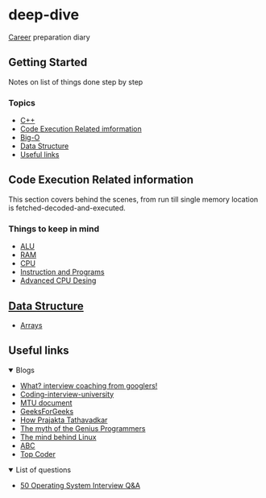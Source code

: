 # deep-dive
[Career](https://www.merriam-webster.com/dictionary/career) preparation diary

## Getting Started
Notes on list of things done step by step

### Topics
+ [C++](/C++/README.md)
+ [Code Execution Related imformation](#Code-Execution-Related-information)
+ [Big-O](https://github.com/bhaumikmistry/deep-dive/blob/master/BigO/README.md)
+ [Data Structure](#Data-structure)
+ [Useful links](#Useful-links)

## Code Execution Related information
This section covers behind the scenes, from run till single memory location is fetched-decoded-and-executed. 

### Things to keep in mind
+ [ALU](https://youtu.be/1I5ZMmrOfnA)
+ [RAM](https://youtu.be/fpnE6UAfbtU)
+ [CPU](https://youtu.be/FZGugFqdr60)
+ [Instruction and Programs](https://youtu.be/zltgXvg6r3k)
+ [Advanced CPU Desing](https://youtu.be/rtAlC5J1U40)

## [Data Structure](DS/README.md)
+ [Arrays](DS/Arrays/README.md)

## Useful links
<details open>
<summary>Blogs</summary>

+ [What? interview coaching from googlers!](http://blog.gainlo.co/index.php/category/google-interview-preparation/)
+ [Coding-interview-university](https://github.com/jwasham/coding-interview-university)
+ [MTU document](https://www.mtu.edu/career/students/networking/interviews/prepare.pdf)
+ [GeeksForGeeks](https://www.geeksforgeeks.org/google-interview-preparation/)
+ [How Prajakta Tathavadkar](https://blog.usejournal.com/how-i-got-into-google-161c97913b8b)
+ [The myth of the Genius Programmers](https://youtu.be/0SARbwvhupQ)
+ [The mind behind Linux](https://youtu.be/o8NPllzkFhE)
+ [ABC](https://medium.com/always-be-coding/abc-always-be-coding-d5f8051afce2#.4heg8zvm4)
+ [Top Coder](https://www.topcoder.com/community/competitive-programming/tutorials/)
</details>

<details open>
<summary>List of questions</summary>

+ [50 Operating System Interview Q&A](https://career.guru99.com/top-50-operating-system-interview-questions/)
</details>
